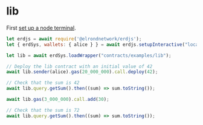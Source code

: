 # lib

First [set up a node terminal](../../../../tutorial/src/interaction/interaction-basic.md).

```javascript
let erdjs = await require('@elrondnetwork/erdjs');
let { erdSys, wallets: { alice } } = await erdjs.setupInteractive("local-testnet");

let lib = await erdSys.loadWrapper("contracts/examples/lib");

// Deploy the lib contract with an initial value of 42
await lib.sender(alice).gas(20_000_000).call.deploy(42);

// Check that the sum is 42
await lib.query.getSum().then((sum) => sum.toString());

await lib.gas(3_000_000).call.add(30);

// Check that the sum is 72
await lib.query.getSum().then((sum) => sum.toString());

```
